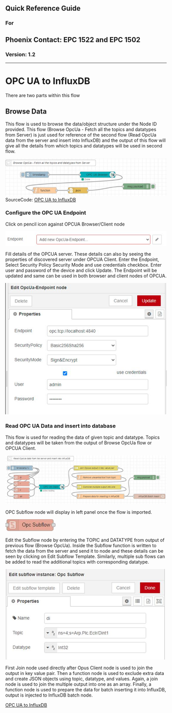 ## Quick Reference Guide<br>
### For
## Phoenix Contact: EPC 1522 and EPC 1502
 
### Version: 1.2
---
# OPC UA to InfluxDB

There are two parts within this flow 

## Browse Data

This flow is used to browse the data/object structure under the Node ID provided.
This flow (Browse OpcUa - Fetch all the topics and datatypes from Server) is just used for reference of the second flow (Read OpcUa data from the server and insert into InfluxDB) and the output of this flow will give all the details from which topics and datatypes will be used in second flow.

![OPCUABrowseFlow](images/03_OPCUABrowse.JPG) <br>
SourceCode: [OPC UA to InfluxDB ](SourceCode/Quickstart_Flows/QuickGuideFlows/OpcUa_To_InfluxDB.json)

### Configure the OPC UA Endpoint

Click on pencil icon against OPCUA Browser/Client node 

![OPC_UA_Pensil](images/OPC_UA_Pensil.JPG) <br>

Fill details of the OPCUA server. These details can also by seeing the properties of discovered server under OPCUA Client. Enter the Endpoint, Select Security Policy Security Mode and use credentials checkbox. Enter user and password of the device and click Update. The Endpoint will be updated and same can be used in both browser and client nodes of OPCUA. <br>

![OPC_UA_Endpoint](images/03_OPCUAEndpoint.JPG) <br>

### Read OPC UA Data and insert into database

This flow is used for reading the data of given topic and datatype. Topics and datatypes will be taken from the output of Browse OpcUa flow or OPCUA Client.

![OPCtoInflux](images/03_ToInflux.jpg) <br>

OPC Subflow node will display in left panel once the flow is imported. 

![OCPSubflow](images/OCPSubflow.JPG) <br>

Edit the Subflow node by entering the TOPIC and DATATYPE from output of previous flow (Browse OpcUa). Inside the Subflow function is written to fetch the data from the server and send it to node and these details can be seen by clicking on Edit Subflow Template. Similarly, multiple sub flows can be added to read the additional topics with corresponding datatype.

![OCPSubflowConfig](images/03_SubflowConfig.JPG) <br>

First Join node used directly after Opus Client node is used to join the output in key value pair. Then a function node is used to exclude extra data and create JSON objects using topic, datatype, and values. Again, a join node is used to join the multiple output into one as an array.
Finally, a function node is used to prepare the data for batch inserting it into InfluxDB, output is injected to InfluxDB batch node.

[OPC UA to InfluxDB ](SourceCode/Quickstart_Flows/OPCUA/OpcUaToInflux.json)